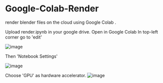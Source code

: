# Google-Colab-Render
render blender files on the cloud using Google Colab .

Upload render.ipynb in your google drive. 
Open in Google Colab 
In top-left corner go to 'edit' 

![image](https://user-images.githubusercontent.com/76625500/150933189-9e1e25a2-9b0d-42ec-be96-5eaaba7edbc3.png)

Then 'Notebook Settings'

![image](https://user-images.githubusercontent.com/76625500/150933307-42a7ad73-6841-43d2-bab0-de369937c658.png)

Choose 'GPU' as hardware accelerator.
![image](https://user-images.githubusercontent.com/76625500/150933345-d66f1416-e4c0-4c44-bd01-3fe88df05a13.png)

